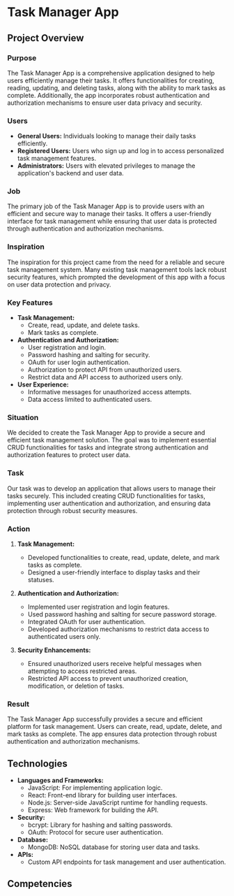 # Task Manager App

## Project Overview

### Purpose
The Task Manager App is a comprehensive application designed to help users efficiently manage their tasks. It offers functionalities for creating, reading, updating, and deleting tasks, along with the ability to mark tasks as complete. Additionally, the app incorporates robust authentication and authorization mechanisms to ensure user data privacy and security.

### Users
- **General Users:** Individuals looking to manage their daily tasks efficiently.
- **Registered Users:** Users who sign up and log in to access personalized task management features.
- **Administrators:** Users with elevated privileges to manage the application's backend and user data.

### Job
The primary job of the Task Manager App is to provide users with an efficient and secure way to manage their tasks. It offers a user-friendly interface for task management while ensuring that user data is protected through authentication and authorization mechanisms.

### Inspiration
The inspiration for this project came from the need for a reliable and secure task management system. Many existing task management tools lack robust security features, which prompted the development of this app with a focus on user data protection and privacy.

### Key Features
- **Task Management:**
  - Create, read, update, and delete tasks.
  - Mark tasks as complete.
- **Authentication and Authorization:**
  - User registration and login.
  - Password hashing and salting for security.
  - OAuth for user login authentication.
  - Authorization to protect API from unauthorized users.
  - Restrict data and API access to authorized users only.
- **User Experience:**
  - Informative messages for unauthorized access attempts.
  - Data access limited to authenticated users.

### Situation
We decided to create the Task Manager App to provide a secure and efficient task management solution. The goal was to implement essential CRUD functionalities for tasks and integrate strong authentication and authorization features to protect user data.

### Task
Our task was to develop an application that allows users to manage their tasks securely. This included creating CRUD functionalities for tasks, implementing user authentication and authorization, and ensuring data protection through robust security measures.

### Action
1. **Task Management:**
   - Developed functionalities to create, read, update, delete, and mark tasks as complete.
   - Designed a user-friendly interface to display tasks and their statuses.

2. **Authentication and Authorization:**
   - Implemented user registration and login features.
   - Used password hashing and salting for secure password storage.
   - Integrated OAuth for user authentication.
   - Developed authorization mechanisms to restrict data access to authenticated users only.

3. **Security Enhancements:**
   - Ensured unauthorized users receive helpful messages when attempting to access restricted areas.
   - Restricted API access to prevent unauthorized creation, modification, or deletion of tasks.

### Result
The Task Manager App successfully provides a secure and efficient platform for task management. Users can create, read, update, delete, and mark tasks as complete. The app ensures data protection through robust authentication and authorization mechanisms.

## Technologies

- **Languages and Frameworks:**
  - JavaScript: For implementing application logic.
  - React: Front-end library for building user interfaces.
  - Node.js: Server-side JavaScript runtime for handling requests.
  - Express: Web framework for building the API.
- **Security:**
  - bcrypt: Library for hashing and salting passwords.
  - OAuth: Protocol for secure user authentication.
- **Database:**
  - MongoDB: NoSQL database for storing user data and tasks.
- **APIs:**
  - Custom API endpoints for task management and user authentication.

## Competencies

